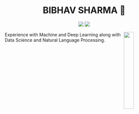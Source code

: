 <h1 align="center"> BIBHAV SHARMA 👋</h1>
<p align="center">
    <a href="https://twitter.com/Sharmaa_bibhav"><img src="https://img.shields.io/badge/twitter-%231FA1F1?style=flat&logo=twitter&logoColor=white"/></a>
<!--     <a href="https://twitter.com/Sharmaa_bibhav"><img src="https://img.shields.io/badge/twitter-%231FA1F1?style=flat&logo=twitter&logoColor=white"/></a> -->
    <a href="https://www.linkedin.com/in/bibhavsharma-profile/"><img src="https://img.shields.io/badge/linkedin-%230177B5?style=flat&logo=linkedin&logoColor=white"/></a>
  </p>
  
  <img src="https://github.com/bibhavshaaa/bibhavshar._profi/maim/profile-img_1.png" align="right" width="25%"/>

Experience with Machine and Deep Learning along with Data Science and Natural Language Processing.

<!-- - 🔭 I'm a software developer  in Bareilly , India -->

<!--
**bibhavshaaa/bibhavshar._profi** is a ✨ _special_ ✨ repository because its `README.md` (this file) appears on your GitHub profile.

Here are some ideas to get you started:

- 🔭 I’m currently working on ...
- 🌱 I’m currently learning ...
- 👯 I’m looking to collaborate on ...
- 🤔 I’m looking for help with ...
- 💬 Ask me about ...
- 📫 How to reach me: ...
- 😄 Pronouns: ...
- ⚡ Fun fact: ...
-->
